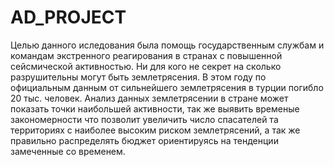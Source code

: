 # AD_PROJECT

Целью данного иследования была помощь государственным службам и командам экстренного реагирования в странах с повышенной сейсмической активностью. Ни для кого не секрет на сколько разрушительны могут быть землетрясения. В этом году по официальным данным от сильнейшего землетрясения в турции погибло 20 тыс. человек. Анализ данных землетрясении в стране может показать точки наибольшей активности, так же выявить временые закономерности что позволит увеличить число спасателей та территориях с наиболее высоким риском землетрясений, а так же правильно распределять бюджет ориентируясь на тенденции замеченные со временем.
